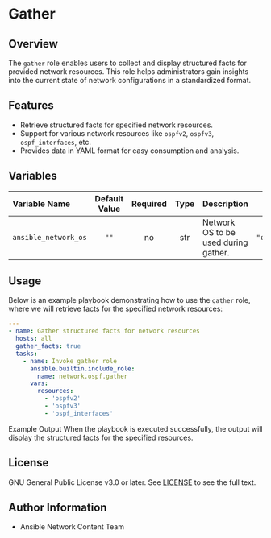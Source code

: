 # Gather

## Overview
The `gather` role enables users to collect and display structured facts for provided network resources. This role helps administrators gain insights into the current state of network configurations in a standardized format.

## Features
- Retrieve structured facts for specified network resources.
- Support for various network resources like `ospfv2`, `ospfv3`, `ospf_interfaces`, etc.
- Provides data in YAML format for easy consumption and analysis.

## Variables

| Variable Name        | Default Value | Required | Type | Description                                                   | Example |
|:---------------------|:-------------:|:--------:|:----:|:-------------------------------------------------------------|:-------:|
| `ansible_network_os` | `""`          | no      | str  | Network OS to be used during gather.                    | `"cisco.nxos.nxos"` |

## Usage
Below is an example playbook demonstrating how to use the `gather` role, where we will retrieve facts for the specified network resources:

```yaml
---
- name: Gather structured facts for network resources
  hosts: all
  gather_facts: true
  tasks:
    - name: Invoke gather role
      ansible.builtin.include_role:
        name: network.ospf.gather
      vars:
        resources:
          - 'ospfv2'
          - 'ospfv3'
          - 'ospf_interfaces'
```
Example Output
When the playbook is executed successfully, the output will display the structured facts for the specified resources.

## License
GNU General Public License v3.0 or later.
See [LICENSE](https://www.gnu.org/licenses/gpl-3.0.txt) to see the full text.

## Author Information
- Ansible Network Content Team